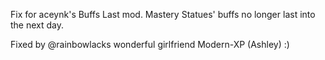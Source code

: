 Fix for aceynk's Buffs Last mod. Mastery Statues' buffs no longer last into the next day.

Fixed by @rainbowlacks wonderful girlfriend Modern-XP (Ashley) :)
